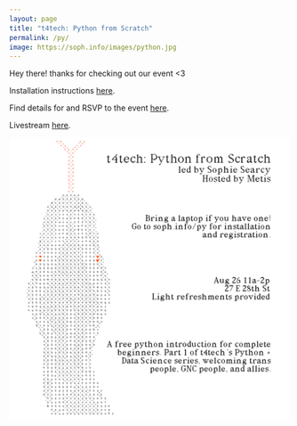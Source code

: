 ```yaml
---
layout: page
title: "t4tech: Python from Scratch"
permalink: /py/
image: https://soph.info/images/python.jpg
---
```


Hey there! thanks for checking out our event <3

Installation instructions [here](https://github.com/sophiaray/t4tech_python_plus_data_science/blob/master/install.md).

Find details for and RSVP to the event [here](https://www.meetup.com/Metis-New-York-Data-Science/events/253876232/).

Livestream [here](https://livestream.com/accounts/23925505/events/8334121).

![](/images/python.jpg)
